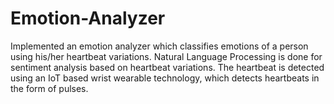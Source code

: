 # Emotion-Analyzer
Implemented an emotion analyzer which classifies emotions of a person using his/her heartbeat variations. Natural Language Processing is done for sentiment analysis based on heartbeat variations. The heartbeat is detected using an IoT based wrist wearable technology, which detects heartbeats in the form of pulses.
